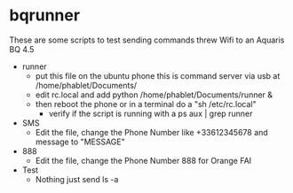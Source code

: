 # bqrunner

These are some scripts to test sending commands threw Wifi to an Aquaris BQ 4.5

- runner
    - put this file on the ubuntu phone this is command server via usb at /home/phablet/Documents/
    - edit rc.local and add python /home/phablet/Documents/runner &
    - then reboot the phone or in a terminal do a "sh /etc/rc.local"
        * verify if the script is running with a ps aux | grep runner
- SMS
    - Edit the file, change the Phone Number like +33612345678 and message to "MESSAGE"
- 888
    - Edit the file, change the Phone Number 888 for Orange FAI
- Test
    - Nothing just send ls -a
